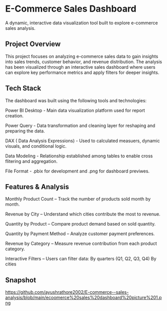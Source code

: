 # E-Commerce Sales Dashboard
A dynamic, interactive data visualization tool built to explore e-commerce sales analysis.

## Project Overview
This project focuses on analyzing e-commerce sales data to gain insights into sales trends, customer behavior, and revenue distribution.
The analysis has been visualized through an interactive sales dashboard where users can explore key performance metrics and apply filters for deeper insights.

## Tech Stack

The dashboard was built using the following tools and technologies:

Power BI Desktop - Main data visualization platform used for report creation.

Power Query - Data transformation and cleaning layer for reshaping and preparing the data.

DAX ( Data Analysis Expressions) - Used to calculated measuers, dynamic visuals, and conditional logic.

Data Modeling - Relationship established among tables to enable cross flitering and aggregation.

File Format - .pbix for development and .png for dashboard previwes.

## Features & Analysis 

Monthly Product Count – Track the number of products sold month by month.

Revenue by City – Understand which cities contribute the most to revenue.

Quantity by Product – Compare product demand based on sold quantity.

Quantity by Payment Method – Analyze customer payment preferences.

Revenue by Category – Measure revenue contribution from each product category.

Interactive Filters – Users can filter data:
By quarters (Q1, Q2, Q3, Q4)
By cities

## Snapshot
https://github.com/ayushrathore2002/E-commerce--sales-analysis/blob/main/ecoomerce%20sales%20dashboard%20picture%201.png
